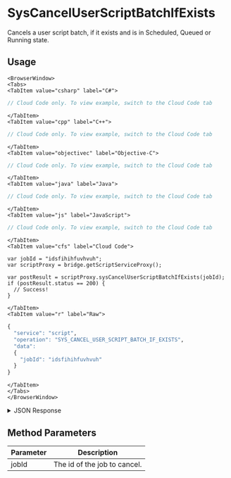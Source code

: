 # SysCancelUserScriptBatchIfExists

Cancels a user script batch, if it exists and is in Scheduled, Queued or Running state.

<PartialServop service_name="script" operation_name="SYS_CANCEL_USER_SCRIPT_BATCH_IF_EXISTS" />

## Usage

```mdx-code-block
<BrowserWindow>
<Tabs>
<TabItem value="csharp" label="C#">
```

```csharp
// Cloud Code only. To view example, switch to the Cloud Code tab
```

```mdx-code-block
</TabItem>
<TabItem value="cpp" label="C++">
```

```cpp
// Cloud Code only. To view example, switch to the Cloud Code tab
```

```mdx-code-block
</TabItem>
<TabItem value="objectivec" label="Objective-C">
```

```objectivec
// Cloud Code only. To view example, switch to the Cloud Code tab
```

```mdx-code-block
</TabItem>
<TabItem value="java" label="Java">
```

```java
// Cloud Code only. To view example, switch to the Cloud Code tab
```

```mdx-code-block
</TabItem>
<TabItem value="js" label="JavaScript">
```

```javascript
// Cloud Code only. To view example, switch to the Cloud Code tab
```

```mdx-code-block
</TabItem>
<TabItem value="cfs" label="Cloud Code">
```

```cfscript
var jobId = "idsfihihfuvhvuh";
var scriptProxy = bridge.getScriptServiceProxy();

var postResult = scriptProxy.sysCancelUserScriptBatchIfExists(jobId);
if (postResult.status == 200) {
  // Success!
}
```

```mdx-code-block
</TabItem>
<TabItem value="r" label="Raw">
```

```r
{
  "service": "script",
  "operation": "SYS_CANCEL_USER_SCRIPT_BATCH_IF_EXISTS",
  "data":
  {
    "jobId": "idsfihihfuvhvuh"
  }
}
```

```mdx-code-block
</TabItem>
</Tabs>
</BrowserWindow>
```

<details>
<summary>JSON Response</summary>

```json
{
  "data": {
    "cancelled": 1
  },
  "apiCount": 1,
  "totalCount": 0,
  "status": 200
}
```
</details>

## Method Parameters
Parameter | Description
--------- | -----------
jobId | The id of the job to cancel.


